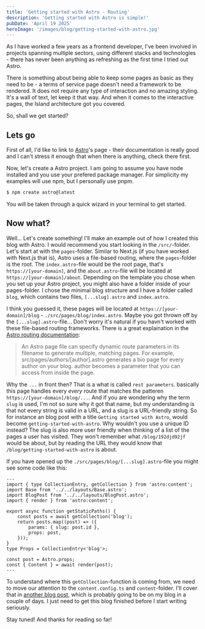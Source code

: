 ```yaml
---
title: 'Getting started with Astro - Routing'
description: 'Getting started with Astro is simple!'
pubDate: 'April 19 2025'
heroImage: '/images/blog/getting-started-with-astro.jpg'
---
```


As I have worked a few years as a frontend developer, I've been involved in projects spanning multiple sectors, using different stacks and technologies - there has never been anything as refreshing as the first time I tried out Astro.

There is something about being able to keep some pages as basic as they need to be - a terms of service page doesn't need a framework to be rendered. It does not require any type of interaction and no amazing styling. It's a wall of text, let keep it that way. And when it comes to the interactive pages, the Island architecture got you covered.

So, shall we get started?

## Lets go

First of all, I'd like to link to <a class="underline" href="https://astro.build" target="_blank">Astro</a>'s page - their documentation is really good and I can't stress it enough that when there is anything, check there first.

Now, let's create a Astro project. I am going to assume you have node installed and you use your prefered package manager. For simplicity my examples will use npm, but I personally use pnpm.
```bash
$ npm create astro@latest
```

You will be taken through a quick wizard in your terminal to get started.

## Now what?

Well... Let's create something! I'll make an example out of how I created this blog with Astro. I would recommend you start looking in the `/src/`-folder. Let's start at with the `pages`-folder. Similar to Next.js (if you have worked with Next.js that is), Astro uses a file-based routing, where the `pages`-folder is the root. The `index.astro`-file would be the root page, that's `https://[your-domain]`, and the `about.astro`-file will be located at `https://[your-domain]/about`. Depending on the template you chose when you set up your Astro project, you might also have a folder inside of your pages-folder. I chose the minimal blog structure and I have a folder called `blog`, which contains two files, `[...slug].astro` and `index.astro`.

I think you guessed it, these pages will be located at `https://[your-domain]/blog` - `./src/pages/blog/index.astro`. Maybe you got thrown off by the `[...slug].astro`-file... Don't worry it's natural if you havn't worked with these file-based routing frameworks. There is a great explaination in the <a href="https://docs.astro.build/en/guides/routing/#dynamic-routes" target="_blank">Astro routing documentation</a>:

> An Astro page file can specify dynamic route parameters in its filename to generate multiple, matching pages. For example, src/pages/authors/[author].astro generates a bio page for every author on your blog. author becomes a parameter that you can access from inside the page.

Why the `...` in front then? That is a what is called `rest parameters`. basically this page handles every _every_ route that matches the patteren `https://[your-domain]/blog/...`. And if you are wondering why the term `slug` is used, I'm not so sure why it got that name, but my understanding is that not every string is valid in a URL, and a slug is a URL-friendly string. So for instance an blog post with a title `Getting started with Astro`, would become `getting-started-with-astro`. Why wouldn't you use a unique ID instead? The slug is also more user friendly when thinking of a list of the pages a user has visited. They won't remember what `/blog/192djd92jf` would be about, but by reading the URL they would know that `/blog/getting-started-with-astro` is about.

If you have opened up the `./src/pages/blog/[...slug].astro`-file you might see some code like this:
```astro
---
import { type CollectionEntry, getCollection } from 'astro:content';
import Base from '../../layouts/Base.astro';
import BlogPost from '../../layouts/BlogPost.astro';
import { render } from 'astro:content';

export async function getStaticPaths() {
	const posts = await getCollection('blog');
	return posts.map((post) => ({
		params: { slug: post.id },
		props: post,
	}));
}
type Props = CollectionEntry<'blog'>;

const post = Astro.props;
const { Content } = await render(post);
---
```

To understand where this `getCollection`-function is coming from, we need to move our attention to the `content.config.ts` and `content`-folder. I'll cover that in <a href="https://jezpoz.dev/blog/getting-started-with-astro-part-2">another blog post</a>, which is probably going to be on my blog in a couple of days. I just need to get this blog finished before I start writing seriously.

Stay tuned! And thanks for reading so far!
